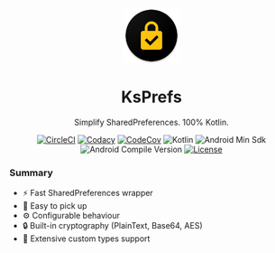 <p align="center"><a href="https://github.com/cioccarellia/ksprefs" target="_blank"><img width="100" src="extras/ksprefs.png"></a></p>
<h1 align="center">KsPrefs</h1>
<p align="center">Simplify SharedPreferences. 100% Kotlin.</p>
<p align="center">
  <a tagret="_blank" href="https://app.circleci.com/pipelines/github/cioccarellia/ksprefs"><img src="https://circleci.com/gh/cioccarellia/ksprefs.svg?style=svg" alt="CircleCI"></a>
  <a tagret="_blank" href="https://app.codacy.com/manual/cioccarellia/ksprefs"><img src="https://api.codacy.com/project/badge/Grade/e5d15b52c1884f1792667d9364352c67" alt="Codacy"></a>
  <a tagret="_blank" href="https://codecov.io/gh/cioccarellia/ksprefs"><img src="https://codecov.io/gh/cioccarellia/ksprefs/branch/master/graph/badge.svg" alt="CodeCov"></a>
  <a><img src="https://img.shields.io/badge/kotlin-1.3.72-orange.svg" alt="Kotlin"></a>
  <a><img src="https://img.shields.io/badge/android-15-00e676.svg" alt="Android Min Sdk"></a>
  <a><img src="https://img.shields.io/badge/compile-29-00e676.svg" alt="Android Compile Version"></a>
  <a href="https://github.com/cioccarellia/ksprefs/blob/master/LICENSE"><img src="https://img.shields.io/badge/license-Apache%202.0-blue.svg" alt="License"></a>
</p>


### Summary
- :zap: Fast SharedPreferences wrapper
- :rocket: Easy to pick up
- :gear: Configurable behaviour
- :lock: Built-in cryptography (PlainText, Base64, AES)
- :symbols: Extensive custom types support
